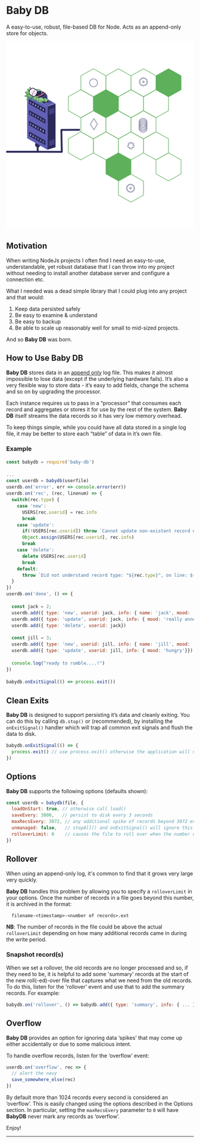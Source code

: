 # Baby DB

A easy-to-use, robust, file-based DB for Node. Acts as an append-only store for objects.

![icon](./baby-db.png)

## Motivation

When writing NodeJs projects I often find I need an easy-to-use, understandable, yet robust database that I can throw into my project without needing to install another database server and configure a connection etc.

What I needed was a dead simple library that I could plug into any project and that would:

1. Keep data persisted safely
2. Be easy to examine & understand
3. Be easy to backup
4. Be able to scale up reasonably well for small to mid-sized projects.

And so **Baby DB** was born.

## How to Use Baby DB

**Baby DB** stores data in an [append only](https://en.wikipedia.org/wiki/Append-only) log file. This makes it almost impossible to lose data (except if the underlying hardware fails). It’s also a very flexible way to store data - it’s easy to add fields, change the schema and so on by upgrading the processor.

Each instance requires us to pass in a “processor” that consumes each record and aggregates or stores it for use by the rest of the system.  **Baby DB** itself streams the data records so it has very low memory overhead.

To keep things simple, while you could have all data stored in a single log file, it may be better to store each “table” of data in it’s own file.

### Example

```javascript
const babydb = require('baby-db')

...
const userdb = babydb(userfile)
userdb.on('error', err => console.error(err))
userdb.on('rec', (rec, linenum) => {
  switch(rec.type) {
    case 'new':
      USERS[rec.userid] = rec.info
      break
    case 'update':
      if(!USERS[rec.userid]) throw `Cannot update non-existent record on line: ${linenum}`
      Object.assign(USERS[rec.userid], rec.info)
      break
    case 'delete':
      delete USERS[rec.userid]
      break
    default:
      throw `Did not understand record type: "${rec.type}", on line: ${linenum}`
  }
})
userdb.on('done', () => {

  const jack = 2;
  userdb.add({ type: 'new', userid: jack, info: { name: 'jack', mood: 'annoyed'}})
  userdb.add({ type: 'update', userid: jack, info: { mood: 'really annoyed'}})
  userdb.add({ type: 'delete', userid: jack})

  const jill = 3;
  userdb.add({ type: 'new', userid: jill, info: { name: 'jill', mood: 'sleepy'}})
  userdb.add({ type: 'update', userid: jill, info: { mood: 'hungry'}})

  console.log("ready to rumble....!")
})

babydb.onExitSignal(() => process.exit())

```

## Clean Exits

**Baby DB** is designed to support persisting it’s data and cleanly exiting. You can do this by calling `db.stop()` or (recommended), by installing the `onExitSignal()` handler which will trap all common exit signals and flush the data to disk.

```javascript
babydb.onExitSignal(() => {
  process.exit() // use process.exit() otherwise the application will not exit
})
```

## Options

**Baby DB** supports the following options (defaults shown):

```javascript
const userdb = babydb(file, {
  loadOnStart: true, // otherwise call load()
  saveEvery: 3000,   // persist to disk every 3 seconds
  maxRecsEvery: 3072, // any additional spike of records beyond 3072 every 3 seconds will raise an 'overflow' event
  unmanaged: false,   // stopAll() and onExitSignal() will ignore this database if true
  rolloverLimit: 0    // causes the file to roll over when the number of records goes over (see below)
})
```

## Rollover

When using an append-only log, it's common to find that it grows very large very quickly.

**Baby DB** handles this problem by allowing you to specify a `rolloverLimit` in your options. Once the number of records in a file goes beyond this number, it is archived in the format:

```
  filename-<timestamp>-<number of records>.ext
```

**NB**: The number of records in the file could be above the actual `rolloverLimit` depending on how many additional records came in during the write period.

### Snapshot record(s)

When we set a rollover, the old records are no longer processed and so, if they need to be, it is helpful to add some 'summary' records at the start of the new roll(-ed)-over file that captures what we need from the old records. To do this, listen for the 'rollover' event and use that to add the summary records. For example:

```javascript
babydb.on('rollover', () => babydb.add({ type: 'summary', info: { ... }, meta: { ... }}))
```

## Overflow

**Baby DB** provides an option for ignoring data ‘spikes’ that may come up either accidentally or due to some malicious intent. 

To handle overflow records, listen for the ‘overflow’ event:

```javascript
userdb.on('overflow', rec => {
  // alert the navy
  save_somewhere_else(rec)
})
```

By default more than 1024 records every second is considered an ‘overflow’. This is easily changed using the options described in the Options section. In particular, setting the `maxRecsEvery` parameter to `0` will have **BabyDB** never mark any records as ‘overflow’.

Enjoy!

------

